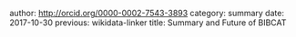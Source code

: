 author: http://orcid.org/0000-0002-7543-3893
category: summary
date: 2017-10-30
previous: wikidata-linker
title: Summary and Future of BIBCAT
